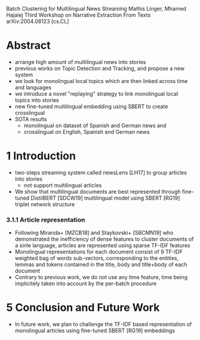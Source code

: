 Batch Clustering for Multilingual News Streaming
Mathis Linger, Mhamed Hajaiej
Third Workshop on Narrative Extraction From Texts arXiv:2004.08123 [cs.CL]

# Abstract

* arrange high amount of multilingual news into stories
* previous works on Topic Detection and Tracking, and propose a new system
* we look for monolingual local topics
  which are then linked across time and languages
* we introduce a novel "replaying" strategy
  to link monolingual local topics into stories
* new fine-tuned multilingual embedding using SBERT to create crosslingual
* SOTA results
  * monolingual on dataset of Spanish and German news and
  * crosslingual on English, Spanish and German news

# 1 Introduction

* two-steps streaming system called newsLens [LH17]
  to group articles into stories
  * not support multilingual articles
* We show that multilingual documents are best represented through
  fine-tuned DistilBERT [SDCW19] multilingual model
  using SBERT [RG19] triplet network structure

### 3.1.1 Article representation

* Following Miranda+ [MZCB18] and Staykovski+ [SBCMN19] who demonstrated the
  inefficiency of dense features to cluster documents of a sinle language,
  articles are represented using sparse TF-IDF features
* Monolingual representations for each document consist of 9 TF-IDF weighted
  bag of words sub-vectors, corresponding to the entities, lemmas and tokens
  contained in the title, body and title+body of each document
* Contrary to previous work, we do not use any time feature, time being
  implicitely taken into account by the per-batch procedure

# 5 Conclusion and Future Work

* In future work, we plan to challenge the TF-IDF based representation of
  monolingual articles using fine-tuned SBERT [RG19] embeddings

